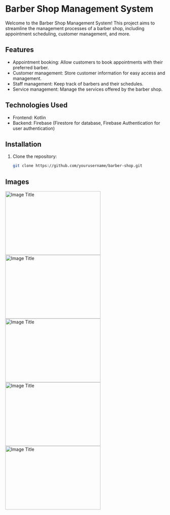 # Barber Shop Management System

Welcome to the Barber Shop Management System! This project aims to streamline the management processes of a barber shop, including appointment scheduling, customer management, and more.

## Features

- Appointment booking: Allow customers to book appointments with their preferred barber.
- Customer management: Store customer information for easy access and management.
- Staff management: Keep track of barbers and their schedules.
- Service management: Manage the services offered by the barber shop.


## Technologies Used

- Frontend: Kotlin
- Backend: Firebase (Firestore for database, Firebase Authentication for user authentication)

## Installation

1. Clone the repository:
   ```bash
   git clone https://github.com/yourusername/barber-shop.git
## Images
<img src="https://github.com/DevAndroidify/Barber-Shop/assets/138611123/b678f174-0239-47b2-8f92-28920cae073a" alt="Image Title" width="300" height="200">
<img src="https://github.com/DevAndroidify/Barber-Shop/assets/138611123/b678f174-0239-47b2-8f92-28920cae073a)](https://github.com/DevAndroidify/Barber-Shop/assets/138611123/b678f174-0239-47b2-8f92-28920cae073a" alt="Image Title" width="300" height="200">
<img src="https://github.com/DevAndroidify/Barber-Shop/assets/138611123/b678f174-0239-47b2-8f92-28920cae073a](https://github.com/DevAndroidify/Barber-Shop/assets/138611123/44cc9ce9-cfb0-435a-8d46-72bd7c5b5a26" alt="Image Title" width="300" height="200">
<img src="https://github.com/DevAndroidify/Barber-Shop/assets/138611123/b678f174-0239-47b2-8f92-28920cae073a](https://github.com/DevAndroidify/Barber-Shop/assets/138611123/9ea07728-40d5-4f05-ac21-be2921e8017a" alt="Image Title" width="300" height="200">

<img src="https://github.com/DevAndroidify/Barber-Shop/assets/138611123/b678f174-0239-47b2-8f92-28920cae073a](https://github.com/DevAndroidify/Barber-Shop/assets/138611123/ac44081b-692f-4aa6-9409-78317fbc5333" alt="Image Title" width="300" height="200">

